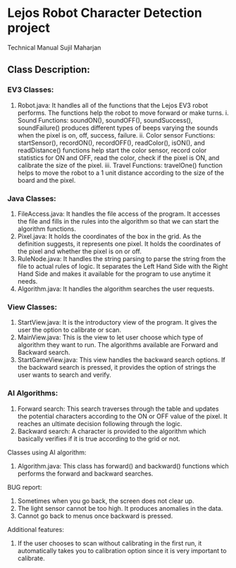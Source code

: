 # Lejos Robot Character Detection project
Technical Manual
Sujil Maharjan

## Class Description:

### EV3 Classes:
1.	Robot.java: It handles all of the functions that the Lejos EV3 robot performs. The functions help the robot to move forward or make turns. 
  i.	Sound Functions: soundON(), soundOFF(), soundSuccess(), soundFailure() produces different types of beeps varying the sounds when the pixel is on, off, success, failure.
  ii.	Color sensor Functions: startSensor(), recordON(), recordOFF(), readColor(), isON(), and readDistance() functions help start the color sensor, record color statistics for ON and OFF, read the color, check if the pixel is ON, and calibrate the size of the pixel. 
  iii.	Travel Functions: travelOne() function helps to move the robot to a 1 unit distance according to the size of the board and the pixel. 

### Java Classes:
1.	FileAccess.java: It handles the file access of the program. It accesses the file and fills in the rules into the algorithm so that we can start the algorithm functions.
2.	Pixel.java: It holds the coordinates of the box in the grid. As the definition suggests, it represents one pixel. It holds the coordinates of the pixel and whether the pixel is on or off.
3.	RuleNode.java: It handles the string parsing to parse the string from the file to actual rules of logic. It separates the Left Hand Side with the Right Hand Side and makes it available for the program to use anytime it needs.
4.	Algorithm.java: It handles the algorithm searches the user requests. 

### View Classes:
1.	StartView.java: It is the introductory view of the program. It gives the user the option to calibrate or scan.
2.	MainView.java: This is the view to let user choose which type of algorithm they want to run. The algorithms available are Forward and Backward search.
3.	StartGameView.java: This view handles the backward search options. If the backward search is pressed, it provides the option of strings the user wants to search and verify.

### AI Algorithms:
1.	Forward search: This search traverses through the table and updates the potential characters according to the ON or OFF value of the pixel. It reaches an ultimate decision following through the logic.
2.	Backward search: A character is provided to the algorithm which basically verifies if it is true according to the grid or not.

Classes using AI algorithm:
1.	Algorithm.java: This class has forward() and backward() functions which performs the forward and backward searches.

BUG report:
1.	Sometimes when you go back, the screen does not clear up. 
2.	The light sensor cannot be too high. It produces anomalies in the data. 
3.	Cannot go back to menus once backward is pressed.

Additional features:
1.	If the user chooses to scan without calibrating in the first run, it automatically takes you to calibration option since it is very important to calibrate.


